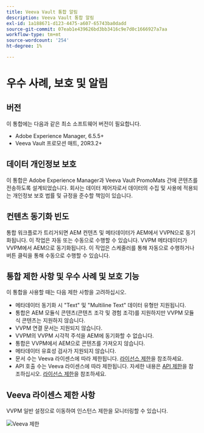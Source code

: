 ```yaml
---
title: Veeva Vault 통합 알림
description: Veeva Vault 통합 알림
exl-id: 1a188671-d123-4475-a607-65743ba0dadd
source-git-commit: 07eab1e439626bd3bb3416c9e7d0c1666927a7aa
workflow-type: tm+mt
source-wordcount: '254'
ht-degree: 1%

---
```


# 우수 사례, 보호 및 알림

## 버전

이 통합에는 다음과 같은 최소 소프트웨어 버전이 필요합니다.

* Adobe Experience Manager, 6.5.5+
* Veeva Vault 프로모션 매트, 20R3.2+

## 데이터 개인정보 보호

이 통합은 Adobe Experience Manager과 Veeva Vault PromoMats 간에 콘텐츠를 전송하도록 설계되었습니다. 회사는 데이터 제어자로서 데이터의 수집 및 사용에 적용되는 개인정보 보호 법률 및 규정을 준수할 책임이 있습니다.

## 컨텐츠 동기화 빈도

통합 워크플로가 트리거되면 AEM 컨텐츠 및 메타데이터가 AEM에서 VVPN으로 동기화됩니다. 이 작업은 자동 또는 수동으로 수행할 수 있습니다. VVPM 메타데이터가 VVPM에서 AEM으로 동기화됩니다. 이 작업은 스케줄러를 통해 자동으로 수행하거나 버튼 클릭을 통해 수동으로 수행할 수 있습니다.

## 통합 제한 사항 및 우수 사례 및 보호 기능

이 통합을 사용할 때는 다음 제한 사항을 고려하십시오.

* 메타데이터 동기화 시 &quot;Text&quot; 및 &quot;Multiline Text&quot; 데이터 유형만 지원됩니다.
* 통합은 AEM 모듈식 콘텐츠(콘텐츠 조각 및 경험 조각)를 지원하지만 VVPM 모듈식 콘텐츠는 지원하지 않습니다.
* VVPM 연결 문서는 지원되지 않습니다.
* VVPM의 VVPM 시각적 주석을 AEM에 동기화할 수 없습니다.
* 통합은 VVPM에서 AEM으로 콘텐츠를 가져오지 않습니다.
* 메타데이터 유효성 검사가 지원되지 않습니다.
* 문서 수는 Veeva 라이센스에 따라 제한됩니다. [라이선스 제한](#veeva-license-limitations)을 참조하세요.
* API 호출 수는 Veeva 라이센스에 따라 제한됩니다. 자세한 내용은 [API 제한](https://developer.veevavault.com/docs/#what-are-rate-limits)을 참조하십시오. [라이선스 제한](#veeva-license-limitations)을 참조하세요.

## Veeva 라이센스 제한 사항

VVPM 일반 설정으로 이동하여 인스턴스 제한을 모니터링할 수 있습니다.

![Veeva 제한](assets/veeva-limits.png)
